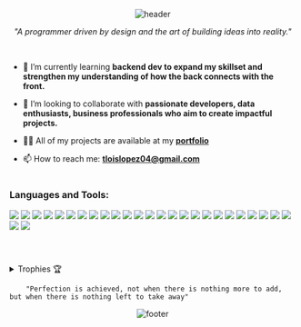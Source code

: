 <!-- 
<div align="center">
<img  align="right" height="200" src="/rightt.png"  />
<img align="left" height="200" src="/leftt.png"  />
<h1 align="center">Hi 👋, I'm Tiffany</h1>
</div> 

<div align="center">
  
![header](https://capsule-render.vercel.app/api?type=waving&color=gradient&height=200&section=header&text=Hello!%20I'm%20Tiffany%20&fontSize=40&animation=twinkling&fontAlignY=35)
</div>
-->

<div align="center">
  
![header](https://capsule-render.vercel.app/api?text=Hello!%20I'm%20Tiffany%20&fontSize=40&animation=fadeIn&type=waving&customColorList=FFD700,FFA500&height=100&fontColor=FFFFFF)
</div>




<p align="center"><i>"A programmer driven by design and the art of building ideas into reality."</i></p>
<br>

- 🌱 I’m currently learning **backend dev to expand my skillset and strengthen my understanding of how the back connects with the front.**

- 👯 I’m looking to collaborate with **passionate developers, data enthusiasts, business professionals who aim to create impactful projects.**

- 👨‍💻 All of my projects are available at my **[portfolio](https://scratch-portfolio-jet.vercel.app/)**

- 📫 How to reach me: **tloislopez04@gmail.com**

<!-- 
         A programmer driven by design and the art of building ideas into reality.
<h1 align="center">Hi 👋, I'm Tiffany</h1>        
[![Typing SVG](https://readme-typing-svg.demolab.com?font=Fira+Code&size=22&pause=1000&color=00F7F7&width=435&lines=A+Programmer+Driven+by+Design;Turning+Ideas+into+Reality;Always+Learning+New+Things)](https://git.io/typing-svg)
<h3 align="center">A passionate frontend developer from India</h3>
<p align="left"> <img src="https://komarev.com/ghpvc/?username=iffois-prog&label=Profile%20views&color=0e75b6&style=flat" alt="iffois-prog" /> </p>
<p align="left"> <a href="https://github.com/ryo-ma/github-profile-trophy"><img src="https://github-profile-trophy.vercel.app/?username=iffois-prog" alt="iffois-prog" /></a> </p>
<h3 align="center">A programmer driven by design and the art of building ideas into reality.</h3>
<p align="left"> <img src="https://komarev.com/ghpvc/?username=iffois-prog&label=Profile%20views&color=0e75b6&style=flat" alt="iffois-prog" /> </p>
<img src="https://img.shields.io/badge/Arduino-00979D?style=for-the-badge&logo=arduino&logoColor=white" />
-->

<h1 align="center"></h1>

<h3 align="left">Languages and Tools:</h3>
<p align="left">
  <img src="https://img.shields.io/badge/Bootstrap-7952B3?style=for-the-badge&logo=bootstrap&logoColor=white" />
  <img src="https://img.shields.io/badge/Chart.js-FF6384?style=for-the-badge&logo=chartdotjs&logoColor=white" />
  <img src="https://img.shields.io/badge/C++-00599C?style=for-the-badge&logo=c%2B%2B&logoColor=white" />
  <img src="https://img.shields.io/badge/CSS3-1572B6?style=for-the-badge&logo=css3&logoColor=white" />
  <img src="https://img.shields.io/badge/Figma-F24E1E?style=for-the-badge&logo=figma&logoColor=white" />
  <img src="https://img.shields.io/badge/Git-F05032?style=for-the-badge&logo=git&logoColor=white" />
  <img src="https://img.shields.io/badge/HTML5-E34F26?style=for-the-badge&logo=html5&logoColor=white" />
  <img src="https://img.shields.io/badge/JavaScript-F7DF1E?style=for-the-badge&logo=javascript&logoColor=black" />
  <img src="https://img.shields.io/badge/MATLAB-0076A8?style=for-the-badge&logo=mathworks&logoColor=white" />
  <img src="https://img.shields.io/badge/MySQL-4479A1?style=for-the-badge&logo=mysql&logoColor=white" />
  <img src="https://img.shields.io/badge/Next.js-000000?style=for-the-badge&logo=nextdotjs&logoColor=white" />
  <img src="https://img.shields.io/badge/Pandas-150458?style=for-the-badge&logo=pandas&logoColor=white" />
  <img src="https://img.shields.io/badge/Photoshop-31A8FF?style=for-the-badge&logo=adobephotoshop&logoColor=white" />
  <img src="https://img.shields.io/badge/Python-3776AB?style=for-the-badge&logo=python&logoColor=white" />
  <img src="https://img.shields.io/badge/Qt-41CD52?style=for-the-badge&logo=qt&logoColor=white" />
  <img src="https://img.shields.io/badge/React-20232A?style=for-the-badge&logo=react&logoColor=61DAFB" />
  <img src="https://img.shields.io/badge/React_Native-20232A?style=for-the-badge&logo=react&logoColor=61DAFB" />
  <img src="https://img.shields.io/badge/SQLite-003B57?style=for-the-badge&logo=sqlite&logoColor=white" />
  <img src="https://img.shields.io/badge/Tailwind_CSS-38B2AC?style=for-the-badge&logo=tailwindcss&logoColor=white" />
  <img src="https://img.shields.io/badge/TypeScript-3178C6?style=for-the-badge&logo=typescript&logoColor=white" />
        
<img src="https://img.shields.io/badge/Vite-646CFF?style=for-the-badge&logo=vite&logoColor=white" />
  <img src="https://img.shields.io/badge/Anaconda-44A833?style=for-the-badge&logo=anaconda&logoColor=white" />
  <img src="https://img.shields.io/badge/shadcn%2Fui-000000?style=for-the-badge&logo=radix-ui&logoColor=white" />
  <img src="https://img.shields.io/badge/XAMPP-FB7A24?style=for-the-badge&logo=xampp&logoColor=white" />
  <img src="https://img.shields.io/badge/AutoCAD-E51050?style=for-the-badge&logo=autodesk&logoColor=white" />
  <img src="https://img.shields.io/badge/Android_Studio-3DDC84?style=for-the-badge&logo=androidstudio&logoColor=white" />
  <img src="https://img.shields.io/badge/Vercel-000000?style=for-the-badge&logo=vercel&logoColor=white" />
</p>

<h1 align="center"></h1>
<br>

<details marginTop="20px">
  <summary>Trophies 🏆</summary>
  <p align="left">
    <a href="https://github.com/ryo-ma/github-profile-trophy">
      <img src="https://github-profile-trophy.vercel.app/?username=iffois-prog&theme=dracula&no-frame=true&no-bg=true&margin-w=15" alt="iffois-prog" />
    </a>
  </p>
</details>

<!-- 
<h3 align="left">Connect with me:</h3>
<p align="left">
<a href="https://linkedin.com/in/name" target="blank"><img align="center" src="https://raw.githubusercontent.com/rahuldkjain/github-profile-readme-generator/master/src/images/icons/Social/linked-in-alt.svg" alt="name" height="30" width="40" /></a>
</p>

<p><img align="left" src="https://github-readme-stats.vercel.app/api/top-langs?username=iffois-prog&show_icons=true&locale=en&layout=compact" alt="iffois-prog" /></p>
<p>&nbsp;<img align="center" src="https://github-readme-stats.vercel.app/api?username=iffois-prog&show_icons=true&locale=en" alt="iffois-prog" /></p>
<p><img align="center" src="https://github-readme-streak-stats.herokuapp.com/?user=iffois-prog&" alt="iffois-prog" /></p> 
-->

        "Perfection is achieved, not when there is nothing more to add, but when there is nothing left to take away" 

<div align="center">

![footer](https://capsule-render.vercel.app/api?type=waving&customColorList=FFD700,FFA500&height=150&section=footer)
</div>
